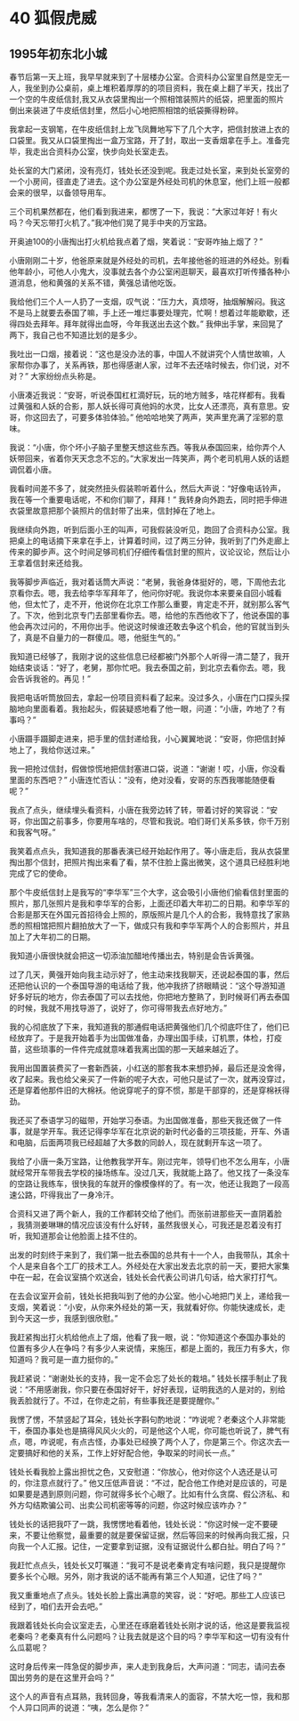 # 40 狐假虎威


## 1995年初东北小城

春节后第一天上班，我早早就来到了十层楼办公室。合资科办公室里自然是空无一人，我坐到办公桌前，桌上堆积着厚厚的的项目资料，我在桌上翻了半天，找出了一个空的牛皮纸信封,我又从衣袋里掏出一个照相馆装照片的纸袋，把里面的照片倒出来装进了牛皮纸信封里，然后小心地把照相馆的纸袋撕得粉碎。

我拿起一支钢笔，在牛皮纸信封上龙飞凤舞地写下了几个大字，把信封放进上衣的口袋里。我又从口袋里掏出一盒万宝路，开了封，取出一支香烟拿在手上。准备完毕，我走出合资科办公室，快步向处长室走去。

处长室的大门紧闭，没有亮灯，钱处长还没到呢。我走过处长室，来到处长室旁的一个小房间，径直走了进去。这个办公室是外经处司机的休息室，他们上班一般都会来的很早，以备领导用车。

三个司机果然都在，他们看到我进来，都愣了一下，我说：“大家过年好！有火吗？今天忘带打火机了。”我冲他们晃了晃手中夹的万宝路。

开奥迪100的小唐掏出打火机给我点着了烟，笑着说：“安哥咋抽上烟了？”

小唐刚刚二十岁，他爸原来就是外经处的司机，去年接他爸的班进的外经处。别看他年龄小，可他人小鬼大，没事就去各个办公室闲逛聊天，最喜欢打听传播各种小道消息，他和黄强的关系不错，黄强总请他吃饭。

我给他们三个人一人扔了一支烟，叹气说：“压力大，真烦呀，抽烟解解闷。我这不是马上就要去泰国了嘛，手上还一堆烂事要处理完，忙啊！想着过年能歇歇，还得四处去拜年。拜年就得出血呀，今年我送出去这个数。” 我伸出手掌，来回晃了两下，我自己也不知道比划的是多少。

我吐出一口烟，接着说：“这也是没办法的事，中国人不就讲究个人情世故嘛，人家帮你办事了，关系再铁，那也得感谢人家，过年不去还啥时候去，你们说，对不对？” 大家纷纷点头称是。

小唐凑近我说：“安哥，听说泰国杠杠滴好玩，玩的地方贼多，啥花样都有。我看过黄强和人妖的合影，那人妖长得可真他妈的水灵，比女人还漂亮，真有意思。安哥，你这回去了，可要多体验体验。” 他哈哈地笑了两声，笑声里充满了淫邪的意味。

我说：“小唐，你个坏小子脑子里整天想这些东西。等我从泰国回来，给你弄个人妖带回来，省着你天天念念不忘的。”大家发出一阵笑声，两个老司机用人妖的话题调侃着小唐。

我看时间差不多了，就突然扭头假装聆听着什么，然后大声说：“好像电话铃声，我在等一个重要电话呢，不和你们聊了，拜拜！” 我转身向外跑去，同时把手伸进衣袋里故意把那个装照片的信封带了出来，信封掉在了地上。

我继续向外跑，听到后面小王的叫声，可我假装没听见，跑回了合资科办公室。我把桌上的电话摘下来拿在手上，计算着时间，过了两三分钟，我听到了门外走廊上传来的脚步声。这个时间足够司机们仔细传看信封里的照片，议论议论，然后让小王拿着信封来还给我。

我等脚步声临近，我对着话筒大声说：“老舅，我爸身体挺好的，嗯，下周他去北京看你去。嗯，我去给李华军拜年了，他问你好呢。我说你本来要亲自回小城看他，但太忙了，走不开，他说你在北京工作那么重要，肯定走不开，就别那么客气了。下次，他到北京专门去部里看你去。嗯，给他的东西他收下了，他说泰国的事他会再次过问的，不用你出手。他说这时候谁还敢去争这个机会，他的官就当到头了，真是不自量力的一群傻瓜。嗯，他挺生气的。”

我知道已经够了，我刚才说的这些信息已经都被门外那个人听得一清二楚了，我开始结束谈话：“好了，老舅，那你忙吧。我去泰国之前，到北京去看你去。嗯，我会告诉我爸的。再见！”

我把电话听筒放回去，拿起一份项目资料看了起来。没过多久，小唐在门口探头探脑地向里面看着。我抬起头，假装疑惑地看了他一眼，问道：“小唐，咋地了？有事吗？”

小唐蹑手蹑脚走进来，把手里的信封递给我，小心翼翼地说：“安哥，你把信封掉地上了，我给你送过来。”

我一把抢过信封，假做惊慌地把信封塞进口袋，说道：“谢谢！哎，小唐，你没看里面的东西吧？” 小唐连忙否认：“没有，绝对没看，安哥的东西我哪能随便看呢？”

我点了点头，继续埋头看资料，小唐在我旁边转了转，带着讨好的笑容说：“安哥，你出国之前事多，你要用车啥的，尽管和我说。咱们哥们关系多铁，你千万别和我客气呀。”

我笑着点点头，我知道我的那番表演已经开始起作用了。等小唐走后，我从衣袋里掏出那个信封，把照片掏出来看了看，禁不住脸上露出微笑，这个道具已经胜利地完成了它的使命。

那个牛皮纸信封上是我写的“李华军”三个大字，这会吸引小唐他们偷看信封里面的照片，那几张照片是我和李华军的合影，上面还印着大年初二的日期。和李华军的合影是那天在外国元首招待会上照的，原版照片是几个人的合影，我特意找了家熟悉的照相馆把照片翻拍放大了一下，做成只有我和李华军两个人的合影照片，并且加上了大年初二的日期。

我知道小唐很快就会把这一切添油加醋地传播出去，特别是会告诉黄强。

过了几天，黄强开始向我主动示好了，他主动来找我聊天，还说起泰国的事，然后还把他认识的一个泰国导游的电话给了我，他冲我挤了挤眼睛说：“这个导游知道好多好玩的地方，你去泰国了可以去找他，你把地方整熟了，到时候哥们再去泰国的时候，我就不用找导游了，说好了，你可得带我去点好地方。”

我的心彻底放了下来，我知道我的那通假电话把黄强他们几个彻底吓住了，他们已经放弃了。于是我开始着手为出国做准备，办理出国手续，订机票，体检，打疫苗，这些琐事的一件件完成就意味着我离出国的那一天越来越近了。

我用出国置装费买了一套新西装，小红送的那套我本来想扔掉，最后还是没舍得，收了起来。我也给父亲买了一件新的呢子大衣，可他只是试了一次，就再没穿过，还是穿着他那件旧的大棉袄。他说穿呢子的穿不惯，那是干部穿的，还是穿棉袄得劲。

我还买了泰语学习的磁带，开始学习泰语。为出国做准备，那些天我还做了一件事，就是学开车。我还记得李华军在北京说的新时代必备的三项技能，开车、外语和电脑，后面两项我已经超越了大多数的同龄人，现在就剩开车这一项了。

我给了小唐一条万宝路，让他教我学开车。刚过完年，领导们也不怎么用车，小唐就经常开车带我去学校的操场练车。没过几天，我就能上路了。他又找了一条没车的空路让我练车，很快我的车就开的像模像样的了。有一次，他还让我跑了一段高速公路，吓得我出了一身冷汗。

合资科又进了两个新人，我的工作都转交给了他们。而张前进那些天一直阴着脸 ，我猜测姜琳琳的情况应该没有什么好转，虽然我很关心，可我还是忍着没有打听，我知道那会让他脸面上挂不住的。

出发的时刻终于来到了，我们第一批去泰国的总共有十一个人，由我带队，其余十个人是来自各个工厂的技术工人。外经处在大家出发去北京的前一天，要把大家集中在一起，在会议室搞个欢送会，钱处长会代表公司讲几句话，给大家打打气。

在去会议室开会前，钱处长把我叫到了他的办公室。他小心地把门关上，递给我一支烟，笑着说：“小安，从你来外经处的第一天，我就看好你。你能快速成长，走到今天这一步，我感到很欣慰。”

我赶紧掏出打火机给他点上了烟，他看了我一眼，说：“你知道这个泰国办事处的位置有多少人在争吗？有多少人来说情，来施压，都是上面的，我压力有多大，你知道吗？我可是一直力挺你的。”

我赶紧说：“谢谢处长的支持，我一定不会忘了处长的栽培。” 钱处长摆手制止了我说：“不用感谢我，你只要在泰国好好干，好好表现，证明我选的人是对的，别给我丢脸就行了。不过，在你走之前，有些事我还是要提醒你。”

我愣了愣，不禁竖起了耳朵，钱处长字斟句酌地说：“咋说呢？老秦这个人非常能干，泰国办事处也是搞得风风火火的，可是他这个人呢，你可能也听说了，脾气有点，嗯，咋说呢，有点古怪，办事处已经换了两个人了，你是第三个。你这次去一定要搞好和他的关系，工作上好好配合他，争取呆的时间长一点。”

钱处长看我脸上露出担忧之色，又安慰道：“你放心，他对你这个人选还是认可的，你注意点就行了。” 他又压低声音说：“不过，配合他工作绝对是应该的，可是如果要是遇到原则问题，你可就得多长个心眼了。比如有什么贪腐、假公济私、和外方勾结欺骗公司、出卖公司机密等等的问题，你这时候应该咋办？”

钱处长的话把我吓了一跳，我愣愣地看着他，钱处长说：“你这时候一定不要硬来，不要让他察觉，最重要的就是要保留证据，然后等回来的时候再向我汇报，只向我一个人汇报。记住，一定要拿到证据，没有证据说什么都白扯。明白了吗？”

我赶忙点点头，钱处长又叮嘱道：“我可不是说老秦肯定有啥问题，我只是提醒你要多长个心眼。另外，刚才我说的话不能再有第三个人知道，记住了吗？”

我又重重地点了点头。钱处长脸上露出满意的笑容，说：“好吧。那些工人应该已经到了，咱们去开会去吧。”

我跟着钱处长向会议室走去，心里还在琢磨着钱处长刚才说的话，他这是要我监视老秦吗？老秦真有什么问题吗？让我去就是这个目的吗？李华军和这一切有没有什么瓜葛呢？

这时身后传来一阵急促的脚步声，来人走到我身后，大声问道：“同志，请问去泰国出劳务的是在这里开会吗？”

这个人的声音有点耳熟，我转回身，等我看清来人的面容，不禁大吃一惊，我和那个人异口同声的说道：“咦，怎么是你？”
